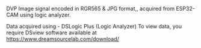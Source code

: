 DVP Image signal encoded in RGR565 & JPG format,, acquired from ESP32-CAM using logic analyzer.

Data acquired using - DSLogic Plus (Logic Analyzer)
To view data, you require DSview software available at https://www.dreamsourcelab.com/download/

